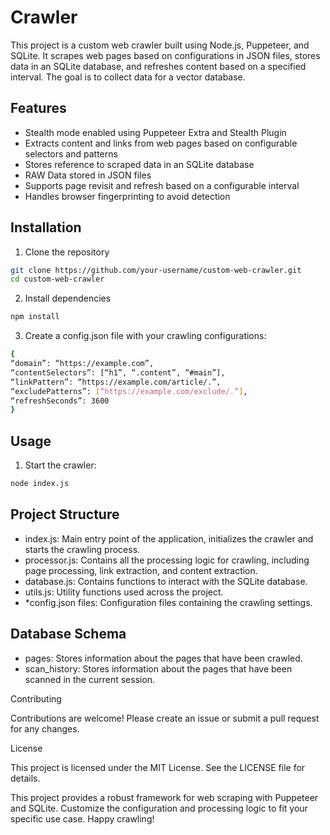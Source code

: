 # Crawler

This project is a custom web crawler built using Node.js, Puppeteer, and SQLite. It scrapes web pages based on configurations in JSON files, stores data in an SQLite database, and refreshes content based on a specified interval. The goal is to collect data for a vector database.

## Features

- Stealth mode enabled using Puppeteer Extra and Stealth Plugin
- Extracts content and links from web pages based on configurable selectors and patterns
- Stores reference to scraped data in an SQLite database
- RAW Data stored in JSON files
- Supports page revisit and refresh based on a configurable interval
- Handles browser fingerprinting to avoid detection

## Installation

1. Clone the repository
``` sh
git clone https://github.com/your-username/custom-web-crawler.git
cd custom-web-crawler
```

2. Install dependencies
```sh
npm install
```

3. Create a config.json file with your crawling configurations:
``` sh
{
“domain”: “https://example.com”,
“contentSelectors”: [“h1”, “.content”, “#main”],
“linkPattern”: “https://example.com/article/.”,
“excludePatterns”: [“https://example.com/exclude/.”],
“refreshSeconds”: 3600
}
```

## Usage

1. Start the crawler:

``` sh
node index.js
``` 

## Project Structure

- index.js: Main entry point of the application, initializes the crawler and starts the crawling process.
- processor.js: Contains all the processing logic for crawling, including page processing, link extraction, and content extraction.
- database.js: Contains functions to interact with the SQLite database.
- utils.js: Utility functions used across the project.
- *config.json files: Configuration files containing the crawling settings.


## Database Schema

- pages: Stores information about the pages that have been crawled.
- scan_history: Stores information about the pages that have been scanned in the current session.

Contributing

Contributions are welcome! Please create an issue or submit a pull request for any changes.

License

This project is licensed under the MIT License. See the LICENSE file for details.

This project provides a robust framework for web scraping with Puppeteer and SQLite. Customize the configuration and processing logic to fit your specific use case. Happy crawling!
